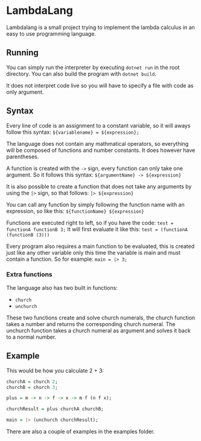 # LambdaLang

Lambdalang is a small project trying to implement the lambda calculus in an easy to use programming language.

## Running

You can simply run the interpreter by executing `dotnet run` in the root directory.
You can also build the program with `dotnet build`.

It does not interpret code live so you will have to specify a file with code as only argument.

## Syntax

Every line of code is an assignment to a constant variable, so it will aways follow this syntax:
`${variablename} = ${expression};`

The language does not contain any mathmatical operators, so everything will be composed of functions and number constants.
It does however have parentheses.

A function is created with the `->` sign, every function can only take one argument. So it follows this syntax:
`${argumentName} -> ${expression}`

It is also possible to create a function that does not take any arguments by using the `|>` sign, so that follows:
`|> ${expression}`

You can call any function by simply following the function name with an expression, so like this:
`${functionName} ${expression}`

Functions are executed right to left, so if you have the code:
`test = functionA functionB 3;`
It will first evaluate it like this:
`test = (functionA (functionB (3)))`

Every program also requires a main function to be evaluated, this is created just like any other variable only this time the variable is main and must contain a function. So for example:
`main = |> 3;`

### Extra functions

The language also has two built in functions:

- `church`
- `unchurch`

These two functions create and solve church numerals, the church function takes a number and returns the corresponding church numeral.
The unchurch function takes a church numeral as argument and solves it back to a normal number.

## Example

This would be how you calculate 2 + 3:

```haskell
churchA = church 2;
churchB = church 3;

plus = m -> n -> f -> x -> m f (n f x);

churchResult = plus churchA churchB;

main = |> (unchurch churchResult);
```

There are also a couple of examples in the examples folder.
